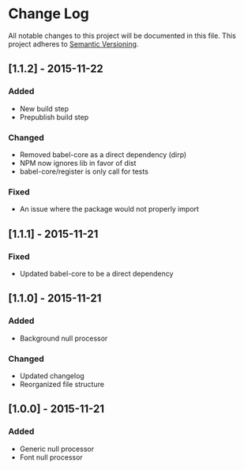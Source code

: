 # Change Log

All notable changes to this project will be documented in this file.
This project adheres to [Semantic Versioning](http://semver.org/).

## [1.1.2] - 2015-11-22

### Added
- New build step
- Prepublish build step

### Changed
- Removed babel-core as a direct dependency (dirp)
- NPM now ignores lib in favor of dist
- babel-core/register is only call for tests

### Fixed
- An issue where the package would not properly import

## [1.1.1] - 2015-11-21

### Fixed
- Updated babel-core to be a direct dependency

## [1.1.0] - 2015-11-21

### Added
- Background null processor

### Changed
- Updated changelog
- Reorganized file structure

## [1.0.0] - 2015-11-21

### Added
- Generic null processor
- Font null processor
